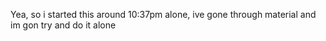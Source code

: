 Yea, so i started this around 10:37pm alone, ive gone through material and im gon try and do it alone
